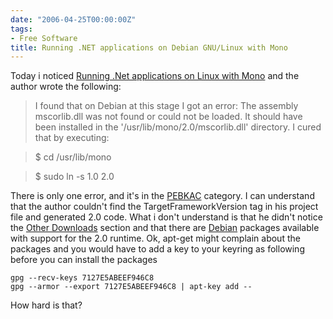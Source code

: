 ```yaml
---
date: "2006-04-25T00:00:00Z"
tags:
- Free Software
title: Running .NET applications on Debian GNU/Linux with Mono
---
```

Today i noticed [Running .Net applications on Linux with Mono](http://www.linux.com/article.pl?sid=06/04/12/1921225) and the author wrote the following:

> I found that on Debian at this stage I got an error: The assembly mscorlib.dll was not found or could not be loaded. It should have been installed in the '/usr/lib/mono/2.0/mscorlib.dll' directory. I cured that by executing:
  
> $ cd /usr/lib/mono
  
> $ sudo ln -s 1.0 2.0 

There is only one error, and it's in the [PEBKAC](en.wikipedia.org/wiki/PEBKAC) category. I can understand that the author couldn't find the TargetFrameworkVersion tag in his project file and generated 2.0 code. What i don't understand is that he didn't notice the [Other Downloads](http://www.mono-project.com/Downloads) section and that there are [Debian](http://www.debian.org) packages available with support for the 2.0 runtime. Ok, apt-get might complain about the packages and you would have to add a key to your keyring as following before you can install the packages

```dos
gpg --recv-keys 7127E5ABEEF946C8
gpg --armor --export 7127E5ABEEF946C8 | apt-key add --
```

How hard is that?
